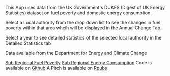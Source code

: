 This App uses data from the UK Government's DUKES (Digest of UK Energy Statistics) dataset on fuel poverty and domestic energy consumption.

Select a Local authority from the drop down list to see the changes in fuel poverty within that area whcih will be displayed in the Annual Change Tab.

Select a year to see detailed statistics of the selected local authority in the Detailed Statistics tab

Data available from the Department for Energy and Climate Change

[Sub Regional Fuel Poverty](https://www.gov.uk/government/collections/fuel-poverty-sub-regional-statistics)
[Sub Regional Energy Consumption](https://www.gov.uk/government/collections/total-final-energy-consumption-at-sub-national-level)
Code is available on [Github](https://github.com/P-Askew-Eng/DDP)
A Pitch is available on [Rpubs](https://rpubs.com/paskew/170429)
